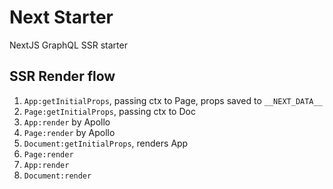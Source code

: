 # Next Starter

NextJS GraphQL SSR starter

## SSR Render flow

1. `App:getInitialProps`, passing ctx to Page, props saved to `__NEXT_DATA__`
2. `Page:getInitialProps`, passing ctx to Doc
3. `App:render` by Apollo
4. `Page:render` by Apollo
5. `Document:getInitialProps`, renders App
6. `Page:render`
7. `App:render`
8. `Document:render`
